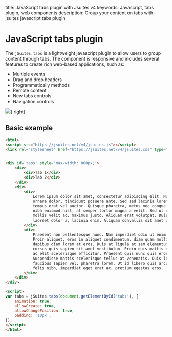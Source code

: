 title: JavaScript tabs plugin with Jsuites v4
keywords: Javascript, tabs plugin, web components
description: Group your content on tabs with jsuites javascript tabs plugin

JavaScript tabs plugin
======================

The `jSuites.tabs` is a lightweight javascript plugin to allow users to group content through tabs. The component is responsive and includes several features to create rich web-based applications, such as:

* Multiple events
* Drag and drop headers
* Programmatically methods
* Remote content
* New tabs controls
* Navigation controls

![](img/js-tabs.svg){.right}

  

Basic example
-------------

```html
<html>
<script src="https://jsuites.net/v4/jsuites.js"></script>
<link rel="stylesheet" href="https://jsuites.net/v4/jsuites.css" type="text/css" />


<div id='tabs' style='max-width: 800px;'>
    <div>
        <div>Tab 1</div>
        <div>Tab 2</div>
    </div>
    <div>
        <div>
            Lorem ipsum dolor sit amet, consectetur adipiscing elit. Nullam sit amet
            ornare dolor, tincidunt posuere ante. Sed sed lacinia lorem. In gravida
            tempus erat vel auctor. Quisque pharetra, metus nec congue rutrum, ligula
            nibh euismod nisl, at semper tortor magna a velit. Sed ut elit hendrerit,
            mollis velit ac, maximus justo. Aliquam erat volutpat. Duis quis dolor ultricies,
            laoreet dolor a, lacinia enim. Aliquam convallis sit amet urna vitae vestibulum.
        </div>
        <div>
            Praesent non pellentesque nunc. Nam imperdiet odio ut enim molestie elementum.
            Proin aliquet, eros in aliquet condimentum, diam quam mollis sem, ullamcorper
            dapibus diam lorem at eros. Duis at ligula at sem elementum cursus. Curabitur
            cursus quis sapien sit amet vestibulum. Proin quis mattis elit. Ut laoreet lorem
            ac elit scelerisque efficitur. Praesent quis nunc quis eros bibendum lacinia.
            Suspendisse mattis scelerisque tellus at venenatis. Duis lobortis dui laoreet,
            faucibus sapien vel, pharetra lorem. Ut id libero quis arcu congue pulvinar. Donec
            felis nibh, imperdiet eget erat ac, pretium egestas eros.
        </div>
    </div>
</div>

<script>
var tabs = jSuites.tabs(document.getElementById('tabs'), {
    animation: true,
    allowCreate: true,
    allowChangePosition: true,
    padding: '10px',
});
</script>
</html>
```
